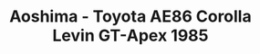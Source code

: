 ---
layout: product
title: "Aoshima - Toyota AE86 Corolla Levin GT-Apex 1985"
price: "TBA" 
desc: "N/A"
img_path: "/assets/img/AO52259.jpg"
brand: "N/A"
available: false
special_offer: false
new: false
soon: false
cat: "010000"
subcat: "013700"
subsubcat: "0N/A"
sifra: "AO52259"
popular: false
---